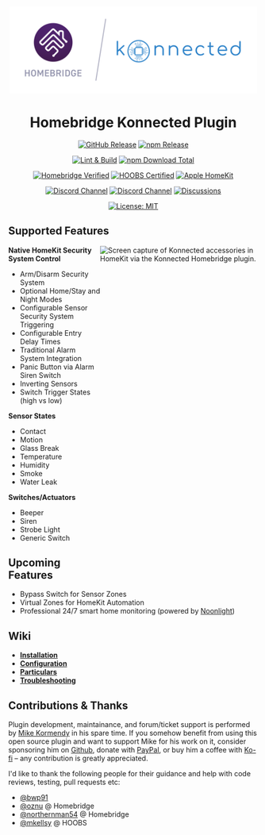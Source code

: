 <p align="center">
  <a href="https://konnected.io/?utm_campaign=homebridge" title="Konnected Plugin for Homebridge - Homebridge Verified"><img alt="Konnected Plugin for Homebridge - Homebridge Verified" src="https://raw.githubusercontent.com/mkormendy/homebridge-konnected/master/branding/Konnected_w_Homebridge.svg?sanitize=true" width="500px"></a>
</p>
<span align="center">

# Homebridge Konnected Plugin

[![GitHub Release](https://flat.badgen.net/github/release/mkormendy/homebridge-konnected/master?icon=github)](https://github.com/mkormendy/homebridge-konnected/releases) [![npm Release](https://flat.badgen.net/npm/v/homebridge-konnected?icon=npm)](https://www.npmjs.com/package/homebridge-konnected)

[![Lint & Build](https://flat.badgen.net/github/checks/mkormendy/homebridge-konnected?icon=github&label=lint%20%26%20build)](https://github.com/mkormendy/homebridge-konnected/actions) [![npm Download Total](https://flat.badgen.net/npm/dt/homebridge-konnected?icon=npm)](https://www.npmjs.com/package/homebridge-konnected)

[![Homebridge Verified](https://flat.badgen.net/badge/homebridge/verified/4f4f4f?icon=https://developers.homebridge.io/assets/images/homebridge-color-round.svg&labelColor=57277c)](https://github.com/homebridge/homebridge/wiki/Verified-Plugins) [![HOOBS Certified](https://flat.badgen.net/badge/hoobs/certified/4f4f4f?icon=https://developers.homebridge.io/assets/images/homebridge-color-round.svg&labelColor=ffac10)](https://plugins.hoobs.org/plugin/homebridge-konnected) [![Apple HomeKit](https://flat.badgen.net/badge/apple/homekit/f89f1a?icon=apple)](https://www.apple.com/ios/home/) 

[![Discord Channel](https://flat.badgen.net/badge/discord/homebridge%23konnected/6670f5?icon=discord)](https://discord.gg/YsujtCysZZ) [![Discord Channel](https://flat.badgen.net/badge/reddit/r%2Fkonnected/FF4500?icon=https://www.redditinc.com/assets/images/site/logo01.svg)](https://www.reddit.com/r/konnected/) [![Discussions](https://flat.badgen.net/badge/github/discussions?icon=github&label=repo)](https://github.com/mkormendy/homebridge-konnected/discussions)

[![License: MIT](https://flat.badgen.net/badge/license/MIT/blue)](https://github.com/mkormendy/homebridge-konnected/blob/master/LICENSE)

</span>

## Supported Features

<div align="left">
  <img align="right" width="319" height="692" alt="Screen capture of Konnected accessories in HomeKit via the Konnected Homebridge plugin." src="https://user-images.githubusercontent.com/1437667/128083751-1eb31022-0c44-4954-9b0f-09c5c749d0f4.gif">
  <b>Native HomeKit Security System Control</b>
  <ul>
    <li>Arm/Disarm Security System</li>
    <li>Optional Home/Stay and Night Modes</li>
    <li>Configurable Sensor Security System Triggering</li>
    <li>Configurable Entry Delay Times</li>
    <li>Traditional Alarm System Integration</li>
    <li>Panic Button via Alarm Siren Switch</li>
    <li>Inverting Sensors</li>
    <li>Switch Trigger States (high vs low)</li>
  </ul>
  <b>Sensor States</b>
  <ul>
    <li>Contact</li>
    <li>Motion</li>
    <li>Glass Break</li>
    <li>Temperature</li>
    <li>Humidity</li>
    <li>Smoke</li>
    <li>Water Leak</li>
  </ul>
  <b>Switches/Actuators</b>
  <ul>
    <li>Beeper</li>
    <li>Siren</li>
    <li>Strobe Light</li>
    <li>Generic Switch</li>
  </ul>
</div>

## Upcoming Features

  * Bypass Switch for Sensor Zones
  * Virtual Zones for HomeKit Automation
  * Professional 24/7 smart home monitoring (powered by [Noonlight](https://noonlight.com/))

## Wiki

* **[Installation](https://github.com/mkormendy/homebridge-konnected/wiki/1.-Installation)**
* **[Configuration](https://github.com/mkormendy/homebridge-konnected/wiki/2.-Configuration)**
* **[Particulars](https://github.com/mkormendy/homebridge-konnected/wiki/3.-Particulars)**
* **[Troubleshooting](https://github.com/mkormendy/homebridge-konnected/wiki/4.-Troubleshooting)**

## Contributions & Thanks

Plugin development, maintainance, and forum/ticket support is performed by [Mike Kormendy](https://github.com/mkormendy) in his spare time. If you somehow benefit from using this open source plugin and want to support Mike for his work on it, consider sponsoring him on [Github](https://github.com/sponsors/mkormendy), donate with [PayPal](https://www.paypal.me/mikekormendy), or buy him a coffee with [Ko-fi](https://ko-fi.com/mikekormendy) – any contribution is greatly appreciated.

I'd like to thank the following people for their guidance and help with code reviews, testing, pull requests etc:
- [@bwp91](https://github.com/bwp91)
- [@oznu](https://github.com/oznu) @ Homebridge
- [@northernman54](https://github.com/NorthernMan54) @ Homebridge
- [@mkellsy](https://github.com/mkellsy) @ HOOBS